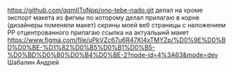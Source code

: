 https://github.com/qqmIlToNpp/ono-tebe-nado.git
делал на хроме
экспорт макета из фигмы по которому делал прилагаю в корне (дизайнеры поменяли макет)
скрины моей веб страницы с наложением РР отцентрованного прилагаю
ссылка на актуальынй макет https://www.figma.com/file/uPkVZc67u6R47KI4xTMYZp/%D0%9E%D0%BD%D0%BE-%D1%82%D0%B5%D0%B1%D0%B5-%D0%BD%D0%B0%D0%B4%D0%BE-2?node-id=4%3A63&mode=dev
Шабалин Андрей
